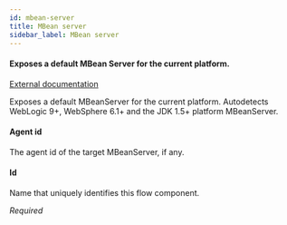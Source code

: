 ```yaml
---
id: mbean-server
title: MBean server
sidebar_label: MBean server
---
```

#### Exposes a default MBean Server for the current platform.
<a href="http://static.springsource.org/spring/docs/3.1.x/spring-framework-reference/html/jmx.html#jmx-exporting-mbeanserver" target="_blank">External documentation</a>

Exposes a default MBeanServer for the current platform. Autodetects WebLogic 9+, WebSphere 6.1+ and the JDK 1.5+ platform MBeanServer.

#### Agent id
The agent id of the target MBeanServer, if any.

#### Id
Name that uniquely identifies this flow component.

<i>Required</i>

